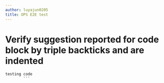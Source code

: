 ```yaml
---
author: luyajun0205
title: OPS E2E test
---
```


# Verify suggestion reported for code block by triple backticks and are indented

```csharp
testing code
        ```

